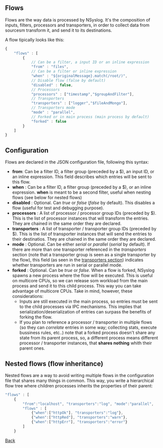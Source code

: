 ## Flows

Flows are the way data is processed by NSyslog. It's the composition of inputs, filters, processors and transporters, in order to collect data from sourcesm transform it, and send it to its destinations.

A flow tipically looks like this:

```javascript
{
	"flows" : [
		{
			// Can be a filter, a input ID or an inline expression
			"from" : "files",
			// Can be a filter or inline expression
			"when" : "${originalMessage}.match(/root/)",
			// Disable flow (false by default)
			"disabled" : false,
			// Processors
			"processors" : ["timestamp","$groupAndFilter"],
			// Transporters
			"transporters" : ["logger","$fileAndMongo"],
			// Transporters mode
			"mode" : "parallel",
			// Forked or in main process (main process by default)
			"forked" : false
		}
	]
}
```

## Configuration
Flows are declared in the JSON configuration file, following this syntax:

* **from**: Can be a filter ID, a filter group (preceded by a $), an input ID, or an inline expression. This field describes which entries will be sent to this flow.
* **when** : Can be a filter ID, a filter group (preceded by a $), or an inline expression. **when** is meant to be a second filter, useful when nesting flows (see below for nested flows)
* **disabled** : Optional. Can *true* or *false* (*false* by default). This disables a flow (useful for test and debugging purpose).
* **processors** : A list of processor / processor group IDs (preceded by $). This is the list of processor instances that will transform the entries. They are chained in the same order they are declared.
* **transporters** : A list of transporter / transporter group IDs (preceded by $). This is the list of transporter instances that will send the entries to their destinatios. They are chained in the same order they are declared.
* **mode** : Optional. Can be either *serial* or *parallel* (*serial* by default). If there are more than one transporter referenced in the *transporters* section (note that a transporter group is seen as a single transporter by the flow), this field (as seen in the [transporters section](../transporters/index.md)) indicates whether transporters are run in serial or parallel mode.
* **forked** : Optional. Can be *true* or *false*. When a flow is forked, NSyslog spawns a new process where the flow will be executed. This is useful on multicore CPUs, so we can release som workload from the main process and send it to this child process. This way you can take advantage of multicore CPUs. Take in mind, however, these considerations:
	* Inputs are still executed in the main process, so entries must be sent to the child processes via IPC mechanisms. This implies that serialization/deserialization of entries can surpass the benefits of forking the flow.
	* If you plan to reference a processor / transporter in multiple flows (so they can *correlate* entries in some way; collecting stats, execute bussiness rules, etc..) note that a forked process doesn't share any state from its parent process, so, a different process means different processor / transporter instances, that **shares nothing** whith their parent ones.

## Nested flows (flow inheritance)
Nested flows are a way to avoid writing multiple flows in the configuration file that shares many things in common. This way, you write a hierarchical flow tree where children processes inherits the properties of their parent:

```javascript
"flows" : [
	{
		"from":"localhost", "transporters":"log", "mode":"parallel",
		"flows" : [
			{"when":["httpOk"], "transporters":"log"},
			{"when":["httpRed"], "transporters":"warn"},
			{"when":["httpErr"], "transporters":"error"}
		]
	}
```

[Back](../README.md)
